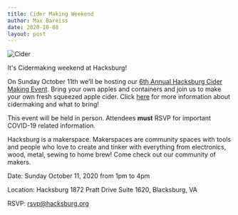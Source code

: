 ```yaml
---
title: Cider Making Weekend
author: Max Bareiss
date: 2020-10-08
layout: post
---
```


![Cider](http://hacksburg.org/images/2018_cidermaking.jpg)

It's Cidermaking weekend at Hacksburg!

On Sunday October 11th we'll be hosting our [6th Annual Hacksburg Cider Making Event](https://wiki.hacksburg.org/wiki/Events/2020/Cider). Bring your own apples and containers and join us to make your own fresh squeezed apple cider. Click [here](https://wiki.hacksburg.org/wiki/Cider_Making) for more information about cidermaking and what to bring!

This event will be held in person. Attendees __must__ RSVP for important COVID-19 related information.

Hacksburg is a makerspace. Makerspaces are community spaces with tools and people who love to create and tinker with everything from electronics, wood, metal, sewing to home brew! Come check out our community of makers.

Date: Sunday October 11, 2020 from 1pm to 4pm

Location: Hacksburg 1872 Pratt Drive Suite 1620, Blacksburg, VA

RSVP: rsvp@hacksburg.org
